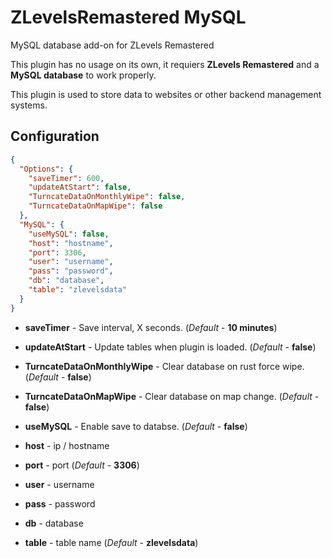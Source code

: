 # ZLevelsRemastered MySQL
 MySQL database add-on for ZLevels Remastered

 This plugin has no usage on its own, it requiers **ZLevels Remastered** and a **MySQL database** to work properly.

 This plugin is used to store data to websites or other backend management systems.

## Configuration

```json
{
  "Options": {
    "saveTimer": 600,
    "updateAtStart": false,
    "TurncateDataOnMonthlyWipe": false,
    "TurncateDataOnMapWipe": false
  },
  "MySQL": {
    "useMySQL": false,
    "host": "hostname",
    "port": 3306,
    "user": "username",
    "pass": "password",
    "db": "database",
    "table": "zlevelsdata"
  }
}
```

* **saveTimer** - Save interval, X seconds. (*Default* - **10 minutes**)
* **updateAtStart** - Update tables when plugin is loaded. (*Default* - **false**)
* **TurncateDataOnMonthlyWipe** - Clear database on rust force wipe. (*Default* - **false**)
* **TurncateDataOnMapWipe** - Clear database on map change. (*Default* - **false**)

* **useMySQL** - Enable save to databse. (*Default* - **false**)
* **host** - ip / hostname 
* **port** -  port  (*Default* - **3306**)
* **user** - username
* **pass** - password
* **db** - database
* **table** - table name  (*Default* - **zlevelsdata**)